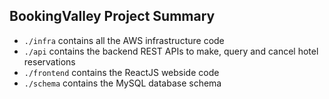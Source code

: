 ## BookingValley Project Summary

- `./infra` contains all the AWS infrastructure code
- `./api` contains the backend REST APIs to make, query and cancel hotel reservations
- `./frontend` contains the ReactJS webside code
- `./schema` contains the MySQL database schema

